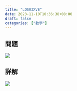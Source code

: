 ```yaml
---
title: "LOS03XVE"
date: 2023-11-10T10:36:38+08:00
draft: false
categories: ["數學"]
---
```

<!--more-->

## 問題
<img src="/posts/solution/LOS03XVE-q.png">

## 詳解
<img src="/posts/solution/LOS03XVE-sol.png">

